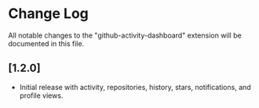 # Change Log

All notable changes to the "github-activity-dashboard" extension will be documented in this file.

## [1.2.0]
- Initial release with activity, repositories, history, stars, notifications, and profile views.
